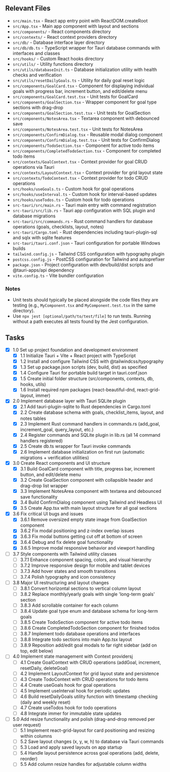 ## Relevant Files

- `src/main.tsx` - React app entry point with ReactDOM.createRoot
- `src/App.tsx` - Main app component with layout and sections
- `src/components/` - React components directory
- `src/contexts/` - React context providers directory  
- `src/db/` - Database interface layer directory
- `src/db/db.ts` - TypeScript wrapper for Tauri database commands with interfaces and classes
- `src/hooks/` - Custom React hooks directory
- `src/utils/` - Utility functions directory
- `src/utils/databaseInit.ts` - Database initialization utility with health checks and verification
- `src/utils/resetDailyGoals.ts` - Utility for daily goal reset logic
- `src/components/GoalCard.tsx` - Component for displaying individual goals with progress bar, increment button, and edit/delete menu
- `src/components/GoalCard.test.tsx` - Unit tests for GoalCard
- `src/components/GoalSection.tsx` - Wrapper component for goal type sections with drag-drop
- `src/components/GoalSection.test.tsx` - Unit tests for GoalSection  
- `src/components/NotesArea.tsx` - Textarea component with debounced save
- `src/components/NotesArea.test.tsx` - Unit tests for NotesArea
- `src/components/ConfirmDialog.tsx` - Reusable modal dialog component
- `src/components/ConfirmDialog.test.tsx` - Unit tests for ConfirmDialog
- `src/components/TodoSection.tsx` - Component for active todo items
- `src/components/CompletedTodoSection.tsx` - Component for completed todo items
- `src/contexts/GoalContext.tsx` - Context provider for goal CRUD operations via Tauri
- `src/contexts/LayoutContext.tsx` - Context provider for grid layout state
- `src/contexts/TodoContext.tsx` - Context provider for todo CRUD operations
- `src/hooks/useGoals.ts` - Custom hook for goal operations
- `src/hooks/useInterval.ts` - Custom hook for interval-based updates
- `src/hooks/useTodos.ts` - Custom hook for todo operations
- `src-tauri/src/main.rs` - Tauri main entry with command registration
- `src-tauri/src/lib.rs` - Tauri app configuration with SQL plugin and database migrations
- `src-tauri/src/commands.rs` - Rust command handlers for database operations (goals, checklists, layout, notes)
- `src-tauri/Cargo.toml` - Rust dependencies including tauri-plugin-sql and sqlx with sqlite features
- `src-tauri/tauri.conf.json` - Tauri configuration for portable Windows builds
- `tailwind.config.js` - Tailwind CSS configuration with typography plugin
- `postcss.config.js` - PostCSS configuration for Tailwind and autoprefixer
- `package.json` - Project configuration with dev/build/dist scripts and @tauri-apps/api dependency
- `vite.config.ts` - Vite bundler configuration

### Notes

- Unit tests should typically be placed alongside the code files they are testing (e.g., `MyComponent.tsx` and `MyComponent.test.tsx` in the same directory).
- Use `npx jest [optional/path/to/test/file]` to run tests. Running without a path executes all tests found by the Jest configuration.

## Tasks

- [x] 1.0 Set up project foundation and development environment
  - [x] 1.1 Initialize Tauri + Vite + React project with TypeScript
  - [x] 1.2 Install and configure Tailwind CSS with @tailwindcss/typography
  - [x] 1.3 Set up package.json scripts (dev, build, dist) as specified
  - [x] 1.4 Configure Tauri for portable build target in tauri.conf.json
  - [x] 1.5 Create initial folder structure (src/components, contexts, db, hooks, utils)
  - [x] 1.6 Install required npm packages (react-beautiful-dnd, react-grid-layout, immer)

- [x] 2.0 Implement database layer with Tauri SQLite plugin
  - [x] 2.1 Add tauri-plugin-sqlite to Rust dependencies in Cargo.toml
  - [x] 2.2 Create database schema with goals, checklist_items, layout, and notes tables
  - [x] 2.3 Implement Rust command handlers in commands.rs (add_goal, increment_goal, query_layout, etc.)
  - [x] 2.4 Register commands and SQLite plugin in lib.rs (all 14 command handlers registered)
  - [x] 2.5 Create db.ts wrapper for Tauri invoke commands
  - [x] 2.6 Implement database initialization on first run (automatic migrations + verification utilities)

- [x] 3.0 Create React components and UI structure
  - [x] 3.1 Build GoalCard component with title, progress bar, increment button, and edit/delete menu
  - [x] 3.2 Create GoalSection component with collapsible header and drag-drop list wrapper
  - [x] 3.3 Implement NotesArea component with textarea and debounced save functionality
  - [x] 3.4 Build ConfirmDialog component using Tailwind and Headless UI
  - [x] 3.5 Create App.tsx with main layout structure for all goal sections

- [x] 3.6 Fix critical UI bugs and issues
  - [x] 3.6.1 Remove oversized empty state image from GoalSection component
  - [x] 3.6.2 Fix modal positioning and z-index overlap issues
  - [x] 3.6.3 Fix modal buttons getting cut off at bottom of screen
  - [x] 3.6.4 Debug and fix delete goal functionality
  - [x] 3.6.5 Improve modal responsive behavior and viewport handling

- [ ] 3.7 Style components with Tailwind utility classes
  - [ ] 3.7.1 Enhance component spacing, colors, and visual hierarchy
  - [ ] 3.7.2 Improve responsive design for mobile and tablet devices
  - [ ] 3.7.3 Add hover states and smooth transitions
  - [ ] 3.7.4 Polish typography and icon consistency
 
- [ ] 3.8 Major UI restructuring and layout changes
  - [ ] 3.8.1 Convert horizontal sections to vertical column layout
  - [ ] 3.8.2 Replace monthly/yearly goals with single 'long-term goals' section
  - [ ] 3.8.3 Add scrollable container for each column
  - [ ] 3.8.4 Update goal type enum and database schema for long-term goals
  - [ ] 3.8.5 Create TodoSection component for active todo items
  - [ ] 3.8.6 Create CompletedTodoSection component for finished todos
  - [ ] 3.8.7 Implement todo database operations and interfaces
  - [ ] 3.8.8 Integrate todo sections into main App.tsx layout
  - [ ] 3.8.9 Reposition add/edit goal modals to far right sidebar (add on top, edit below)

- [ ] 4.0 Implement state management with Context providersj
  - [ ] 4.1 Create GoalContext with CRUD operations (addGoal, increment, resetDaily, deleteGoal)
  - [ ] 4.2 Implement LayoutContext for grid layout state and persistence
  - [ ] 4.3 Create TodoContext with CRUD operations for todo items
  - [ ] 4.4 Create useGoals hook for goal operations
  - [ ] 4.5 Implement useInterval hook for periodic updates
  - [ ] 4.6 Build resetDailyGoals utility function with timestamp checking (daily and weekly reset)
  - [ ] 4.7 Create useTodos hook for todo operations
  - [ ] 4.8 Integrate immer for immutable state updates

- [ ] 5.0 Add resize functionality and polish (drag-and-drop removed per user request)
  - [ ] 5.1 Implement react-grid-layout for card positioning and resizing within columns
  - [ ] 5.2 Save layout changes (x, y, w, h) to database via Tauri commands
  - [ ] 5.3 Load and apply saved layouts on app startup
  - [ ] 5.4 Handle layout persistence across goal operations (add, delete, reorder)
  - [ ] 5.5 Add column resize handles for adjustable column widths 